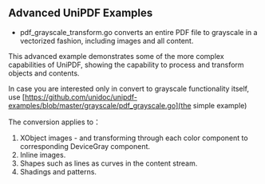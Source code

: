 ## Advanced UniPDF Examples

- pdf_grayscale_transform.go converts an entire PDF file to grayscale in a vectorized fashion,
including images and all content.

This advanced example demonstrates some of the more complex capabilities of UniPDF, showing the capability to process
and transform objects and contents.

In case you are interested only in convert to grayscale functionality itself, use [https://github.com/unidoc/unipdf-examples/blob/master/grayscale/pdf_grayscale.go](the simple example)

The conversion applies to：
1. XObject images - and transforming through each color component to corresponding DeviceGray component.
2. Inline images.
3. Shapes such as lines as curves in the content stream.
4. Shadings and patterns.




